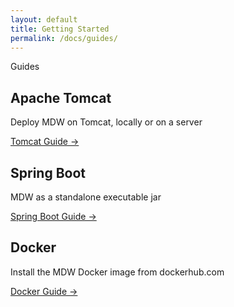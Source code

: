 ```yaml
---
layout: default
title: Getting Started
permalink: /docs/guides/
---
```


<section class="intro">
  <div class="grid">
    <div class="unit whole center-on-mobiles">
      <p class="first">Guides</p>
    </div>
  </div>
</section>
<section class="features">
  <div class="grid">
    <div class="unit one-third">
      <h2>Apache Tomcat</h2>
      <p>
        Deploy MDW on Tomcat, locally or on a server 
      </p>
      <a href="tomcat/">Tomcat Guide &rarr;</a>
    </div>
    <div class="unit one-third">
      <h2>Spring Boot</h2>
      <p>
        MDW as a standalone executable jar
       </p>
      <a href="spring-boot/">Spring Boot Guide &rarr;</a>
    </div>
    <div class="unit one-third">
      <h2>Docker</h2>
      <p>
        Install the MDW Docker image from dockerhub.com
      </p>
      <a href="docker/">Docker Guide &rarr;</a>
    </div>
    <div class="clear"></div>
  </div>
</section>


